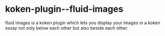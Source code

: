 koken-plugin--fluid-images
==========================

fluid images is a koken plugin which lets you display your images in a koken essay not only below each other but also beside each other.
